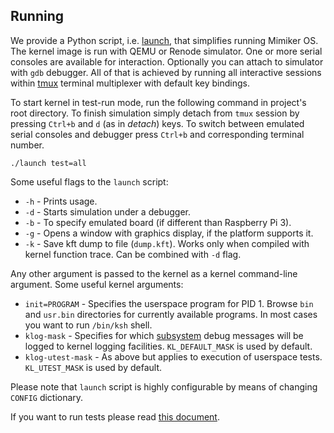 Running
---

We provide a Python script, i.e. [launch][3], that simplifies running Mimiker OS.
The kernel image is run with QEMU or Renode simulator. One or more serial
consoles are available for interaction. Optionally you can attach to simulator
with `gdb` debugger.  All of that is achieved by running all interactive
sessions within [tmux][1] terminal multiplexer with default key bindings.

To start kernel in test-run mode, run the following command in project's root
directory. To finish simulation simply detach from `tmux` session by
pressing `Ctrl+b` and `d` (as in _detach_) keys. To switch between emulated
serial consoles and debugger press `Ctrl+b` and corresponding terminal number.

```
./launch test=all
```

Some useful flags to the `launch` script:

* `-h` - Prints usage.
* `-d` - Starts simulation under a debugger.
* `-b` - To specify emulated board (if different than Raspberry Pi 3).
* `-g` - Opens a window with graphics display, if the platform supports it.
* `-k` - Save kft dump to file (`dump.kft`). Works only when compiled with
  kernel function trace. Can be combined with `-d` flag.

Any other argument is passed to the kernel as a kernel command-line
argument. Some useful kernel arguments:

* `init=PROGRAM` - Specifies the userspace program for PID 1.
  Browse `bin` and `usr.bin` directories for currently available programs.
  In most cases you want to run `/bin/ksh` shell.
* `klog-mask` - Specifies for which [subsystem][4] debug messages will be logged
  to kernel logging facilities. `KL_DEFAULT_MASK` is used by default.
* `klog-utest-mask` - As above but applies to execution of userspace tests.
  `KL_UTEST_MASK` is used by default.

Please note that `launch` script is highly configurable by means of changing
`CONFIG` dictionary.

If you want to run tests please read [this document][2].

[1]: https://github.com/tmux/tmux/wiki
[2]: sys/tests/README.md
[3]: launch
[4]: include/sys/klog.h

